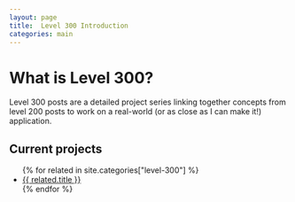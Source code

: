 ```yaml
---
layout: page
title:  Level 300 Introduction
categories: main
---
```


# What is Level 300?

Level 300 posts are a detailed project series
linking together concepts from level 200 posts to work
on a real-world (or as close as I can make it!) application.

## Current projects

<ul>
{% for related in site.categories["level-300"] %}
  <li><a href="{{related.permalink}}">{{ related.title }}</a></li>
{% endfor %}
</ul>